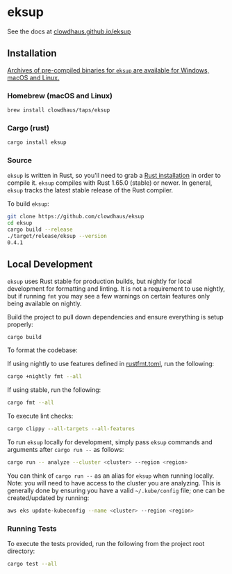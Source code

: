 # eksup

See the docs at [clowdhaus.github.io/eksup](https://clowdhaus.github.io/eksup/)

## Installation

[Archives of pre-compiled binaries for `eksup` are available for Windows, macOS and Linux.](https://github.com/clowdhaus/eksup/releases)

### Homebrew (macOS and Linux)

```sh
brew install clowdhaus/taps/eksup
```

### Cargo (rust)

```sh
cargo install eksup
```

### Source

`eksup` is written in Rust, so you'll need to grab a [Rust installation](https://www.rust-lang.org/) in order to compile it.
`eksup` compiles with Rust 1.65.0 (stable) or newer. In general, `eksup` tracks the latest stable release of the Rust compiler.

To build `eksup`:

```sh
git clone https://github.com/clowdhaus/eksup
cd eksup
cargo build --release
./target/release/eksup --version
0.4.1
```

## Local Development

`eksup` uses Rust stable for production builds, but nightly for local development for formatting and linting. It is not a requirement to use nightly, but if running `fmt` you may see a few warnings on certain features only being available on nightly.

Build the project to pull down dependencies and ensure everything is setup properly:

```sh
cargo build
```

To format the codebase:

If using nightly to use features defined in [rustfmt.toml](rustfmt.toml), run the following:

```sh
cargo +nightly fmt --all
```

If using stable, run the following:

```sh
cargo fmt --all
```

To execute lint checks:

```sh
cargo clippy --all-targets --all-features
```

To run `eksup` locally for development, simply pass `eksup` commands and arguments after `cargo run --` as follows:

```sh
cargo run -- analyze --cluster <cluster> --region <region>
```

You can think of `cargo run --` as an alias for `eksup` when running locally.
Note: you will need to have access to the cluster you are analyzing. This is generally done by ensuring you have a valid `~/.kube/config` file; one can be created/updated by running:

```sh
aws eks update-kubeconfig --name <cluster> --region <region>
```

### Running Tests

To execute the tests provided, run the following from the project root directory:

```sh
cargo test --all
```
